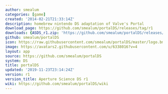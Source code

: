 ```yaml
---
author: smealum
categories: [game]
created: '2014-02-21T21:33:14Z'
description: homebrew nintendo DS adaptation of Valve's Portal
download_page: https://github.com/smealum/portalDS/releases/tag/r1
downloads: {ASDS_r1.zip: 'https://github.com/smealum/portalDS/releases/download/r1/ASDS_r1.zip'}
github: smealum/portalDS
icon: https://raw.githubusercontent.com/smealum/portalDS/master/logo.bmp
image: https://avatars2.githubusercontent.com/u/6338016?v=4
layout: app
source: https://github.com/smealum/portalDS
system: DS
title: portalDS
updated: '2019-11-23T23:14:24Z'
version: r1
version_title: Aperture Science DS r1
wiki: https://github.com/smealum/portalDS/wiki
---
```

